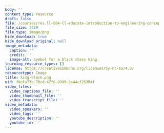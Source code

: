 ```yaml
---
body: ''
content_type: resource
draft: false
file: /courses/res.ll-004-ll-educate-introduction-to-engineering-concepts-spring-2022/king-black.png
file_size: 3429
file_type: image/png
hide_download: true
hide_download_original: null
image_metadata:
  caption: ''
  credit: ''
  image-alt: Symbol for a black chess king.
learning_resource_types: []
license: https://creativecommons.org/licenses/by-nc-sa/4.0/
resourcetype: Image
title: king-black.png
uid: f0efa73b-78cd-47f0-9389-5e44cf26304f
video_files:
  video_captions_file: ''
  video_thumbnail_file: ''
  video_transcript_file: ''
video_metadata:
  video_speakers: ''
  video_tags: ''
  youtube_description: ''
  youtube_id: ''
---
```


